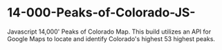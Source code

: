 # 14-000-Peaks-of-Colorado-JS-
Javascript 14,000' Peaks of Colorado Map. This build utilizes an API for Google Maps to locate and identify Colorado's highest 53 highest peaks.
